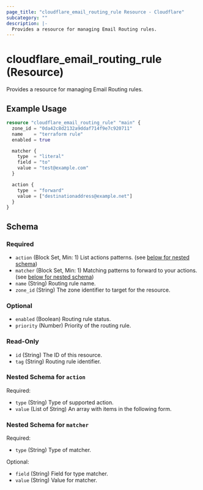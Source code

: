 ```yaml
---
page_title: "cloudflare_email_routing_rule Resource - Cloudflare"
subcategory: ""
description: |-
  Provides a resource for managing Email Routing rules.
---
```


# cloudflare_email_routing_rule (Resource)

Provides a resource for managing Email Routing rules.

## Example Usage

```terraform
resource "cloudflare_email_routing_rule" "main" {
  zone_id = "0da42c8d2132a9ddaf714f9e7c920711"
  name    = "terraform rule"
  enabled = true

  matcher {
    type  = "literal"
    field = "to"
    value = "test@example.com"
  }

  action {
    type  = "forward"
    value = ["destinationaddress@example.net"]
  }
}
```
<!-- schema generated by tfplugindocs -->
## Schema

### Required

- `action` (Block Set, Min: 1) List actions patterns. (see [below for nested schema](#nestedblock--action))
- `matcher` (Block Set, Min: 1) Matching patterns to forward to your actions. (see [below for nested schema](#nestedblock--matcher))
- `name` (String) Routing rule name.
- `zone_id` (String) The zone identifier to target for the resource.

### Optional

- `enabled` (Boolean) Routing rule status.
- `priority` (Number) Priority of the routing rule.

### Read-Only

- `id` (String) The ID of this resource.
- `tag` (String) Routing rule identifier.

<a id="nestedblock--action"></a>
### Nested Schema for `action`

Required:

- `type` (String) Type of supported action.
- `value` (List of String) An array with items in the following form.


<a id="nestedblock--matcher"></a>
### Nested Schema for `matcher`

Required:

- `type` (String) Type of matcher.

Optional:

- `field` (String) Field for type matcher.
- `value` (String) Value for matcher.


